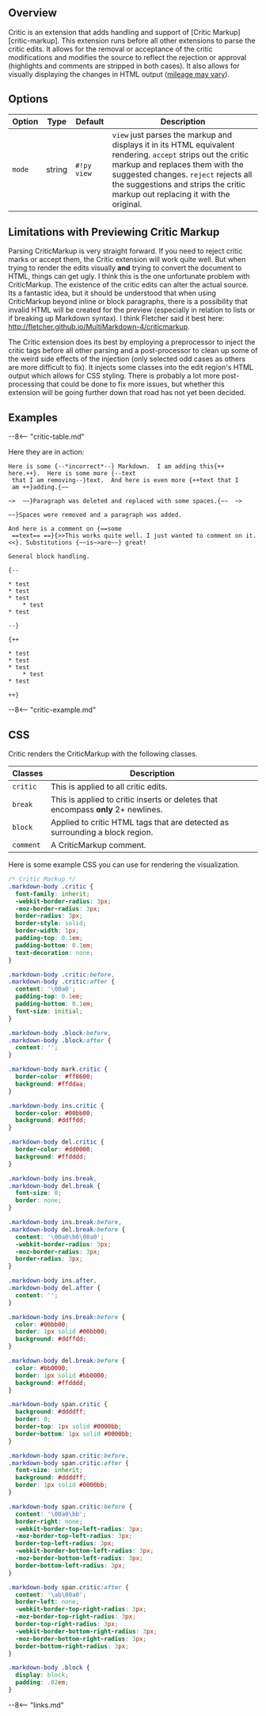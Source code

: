 ## Overview

Critic is an extension that adds handling and support of [Critic Markup][critic-markup].  This extension runs before all other extensions to parse the critic edits.  It allows for the removal or acceptance of the critic modifications and modifies the source to reflect the rejection or approval (highlights and comments are stripped in both cases).  It also allows for visually displaying the changes in HTML output ([mileage may vary](#limitations-with-previewing-critic-markup)).

## Options

Option    | Type   | Default     | Description
--------- |------- | ----------- | -----------
`mode`    | string | `#!py view` | `view` just parses the markup and displays it in its HTML equivalent rendering.  `accept` strips out the critic markup and replaces them with the suggested changes.  `reject` rejects all the suggestions and strips the critic markup out replacing it with the original.

## Limitations with Previewing Critic Markup

Parsing CriticMarkup is very straight forward.  If you need to reject critic marks or accept them, the Critic extension will work quite well.  But when trying to render the edits visually **and** trying to convert the document to HTML, things can get ugly.  I think this is the one unfortunate problem with CriticMarkup.  The existence of the critic edits can alter the actual source.  Its a fantastic idea, but it should be understood that when using CriticMarkup beyond inline or block paragraphs, there is a possibility that invalid HTML will be created for the preview (especially in relation to lists or if breaking up Markdown syntax).  I think Fletcher said it best here: http://fletcher.github.io/MultiMarkdown-4/criticmarkup.

The Critic extension does its best by employing a preprocessor to inject the critic tags before all other parsing and a post-processor to clean up some of the weird side effects of the injection (only selected odd cases as others are more difficult to fix).  It injects some classes into the edit region's HTML output which allows for CSS styling.  There is probably a lot more post-processing that could be done to fix more issues, but whether this extension will be going further down that road has not yet been decided.

## Examples

--8<-- "critic-table.md"

Here they are in action:

```critic-markup
Here is some {--*incorrect*--} Markdown.  I am adding this{++ here.++}.  Here is some more {--text
 that I am removing--}text.  And here is even more {++text that I 
 am ++}adding.{~~

~>  ~~}Paragraph was deleted and replaced with some spaces.{~~  ~>

~~}Spaces were removed and a paragraph was added.

And here is a comment on {==some
 ==text== ==}{>>This works quite well. I just wanted to comment on it.<<}. Substitutions {~~is~>are~~} great!

General block handling.

{--

* test
* test
* test
    * test
* test

--}

{++

* test
* test
* test
    * test
* test

++}
```

--8<-- "critic-example.md"

## CSS

Critic renders the CriticMarkup with the following classes.

Classes   | Description
--------- |------------
`critic`  | This is applied to all critic edits.
`break`   | This is applied to critic inserts or deletes that encompass **only** 2+ newlines.
`block`   | Applied to critic HTML tags that are detected as surrounding a block region.
`comment` | A CriticMarkup comment.

Here is some example CSS you can use for rendering the visualization.

```css
/* Critic Markup */
.markdown-body .critic {
  font-family: inherit;
  -webkit-border-radius: 3px;
  -moz-border-radius: 3px;
  border-radius: 3px;
  border-style: solid;
  border-width: 1px;
  padding-top: 0.1em;
  padding-bottom: 0.1em;
  text-decoration: none;
}

.markdown-body .critic:before,
.markdown-body .critic:after {
  content: '\00a0';
  padding-top: 0.1em;
  padding-bottom: 0.1em;
  font-size: initial;
}

.markdown-body .block:before,
.markdown-body .block:after {
  content: '';
}

.markdown-body mark.critic {
  border-color: #ff8600;
  background: #ffddaa;
}

.markdown-body ins.critic {
  border-color: #00bb00;
  background: #ddffdd;
}

.markdown-body del.critic {
  border-color: #dd0000;
  background: #ffdddd;
}

.markdown-body ins.break,
.markdown-body del.break {
  font-size: 0;
  border: none;
}

.markdown-body ins.break:before,
.markdown-body del.break:before {
  content: '\00a0\b6\00a0';
  -webkit-border-radius: 3px;
  -moz-border-radius: 3px;
  border-radius: 3px;
}

.markdown-body ins.after,
.markdown-body del.after {
  content: '';
}

.markdown-body ins.break:before {
  color: #00bb00;
  border: 1px solid #00bb00;
  background: #ddffdd;
}

.markdown-body del.break:before {
  color: #bb0000;
  border: 1px solid #bb0000;
  background: #ffdddd;
}

.markdown-body span.critic {
  background: #ddddff;
  border: 0;
  border-top: 1px solid #0000bb;
  border-bottom: 1px solid #0000bb;
}

.markdown-body span.critic:before,
.markdown-body span.critic:after {
  font-size: inherit;
  background: #ddddff;
  border: 1px solid #0000bb;
}

.markdown-body span.critic:before {
  content: '\00a0\bb';
  border-right: none;
  -webkit-border-top-left-radius: 3px;
  -moz-border-top-left-radius: 3px;
  border-top-left-radius: 3px;
  -webkit-border-bottom-left-radius: 3px;
  -moz-border-bottom-left-radius: 3px;
  border-bottom-left-radius: 3px;
}

.markdown-body span.critic:after {
  content: '\ab\00a0';
  border-left: none;
  -webkit-border-top-right-radius: 3px;
  -moz-border-top-right-radius: 3px;
  border-top-right-radius: 3px;
  -webkit-border-bottom-right-radius: 3px;
  -moz-border-bottom-right-radius: 3px;
  border-bottom-right-radius: 3px;
}

.markdown-body .block {
  display: block;
  padding: .02em;
}
```

--8<-- "links.md"
